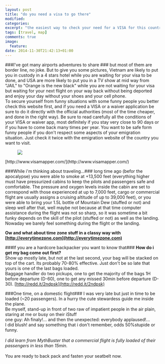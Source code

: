```yaml
---
layout: post
title: "do you need a visa to go there"
modified:
categories:
excerpt: "the easiest way to check your need for a VISA for this country"
tags: [travel, map]
comments: true
image:
  feature:
date: 2014-11-30T21:42:13+01:00
---
```


###I've got many airports adventures to share ###
but most of them are border line, no joke.
But to give you some pictures, Vietnam are likely to put you in custody in a 4 stars hotel while you are waiting for your visa to be done, and USA are more likely to put you in a TV show at mid way from "JAIL" to "Orange is the new black" while you are not waiting for your visa but waiting for your next flight on your way back without being deported and enjoy your day without your shoes and your cell phone.  
To secure yourself from funny situations with some funny people you better check this website first, and if you need a VISA or a waiver application be sure to do it directly with the official authorities (most of the time cheaper, and done in the right way). Be sure to read carefully all the conditions of your VISA or waiver app, most definitely if you stay very close to 90 days or if you have to come back many times per year. You want to be safe form funny people if you don't respect some aspects of your emigration situation. Just check it twice with the emigration website of the country you want to visit.  
<figure class="full">
    <a href="http://www.visamapper.com/"><img src="http://i.imgur.com/2HdPJxl.png"></a>
</figure>
[http://www.visamapper.com/](http://www.visamapper.com/)

###While i'm thinking about traveling...###
long time ago (befor the apocalypse) you were able to smoke at +13,500 feet (everything higher must have pressurized cabins to keep the pilots and passengers safe and comfortable. The pressure and oxygen levels inside the cabin are set to correspond with those experienced at up to 7,000 feet, cargo or commercial flight are usually assigns a cruising altitude of up to 39,000 feet), or you were able to bring your 1.5L bottle of Mountain Dew (stuffed or not) and sleep well after that, well maybe not because at that time computer assistance during the flight was not so sharp, so it was sometime a bit funky depends on the skill of the pilot (stuffed or not) as well as the landing. Nowaday we barely feel something during the flight or the landing.  

**Ow and what about time zone stuff in a classy way with [http://everytimezone.com](http://everytimezone.com)**

###If you are a hardcore backpacker you want to know that###
**How do i get my bag come out first?**  
Show up mostly late, but not at the last second, your bag will be stacked on top of the cart. Its probably 70-80% effective. Just don't be so late that yours is one of the last bags loaded.  
Baggage handler do two pickups, one to get the majority of the bags 1H before departure (D-60), one to get any missed 30min before departure (D-30).
[http://redd.it/2ndpsk](http://redd.it/2ndpsk)

###One time, on a domestic flight###
I was very late but just in time to be loaded (~20 passengers). In a hurry the cute stewardess guide me inside the plane.<br>
Be myself, stand-up in front of two raw of impatient people in the air plain, staring at me or busy on their iStuff  
one guy: Ah finaly!... and then the unexpected: everybody applaused!...<br>
I did blush! and say something that i don't remember, odds 50%stupide or funny.<br>
<br>
*I did learn from MythBuster that a commercial flight is fully loaded of their passengers in less than 15min.*  <br>
<br>
You are ready to back pack and fasten your seatbelt now.
